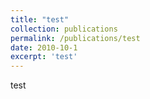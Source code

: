 ```yaml
---
title: "test"
collection: publications
permalink: /publications/test
date: 2010-10-1
excerpt: 'test'
---
```

test
